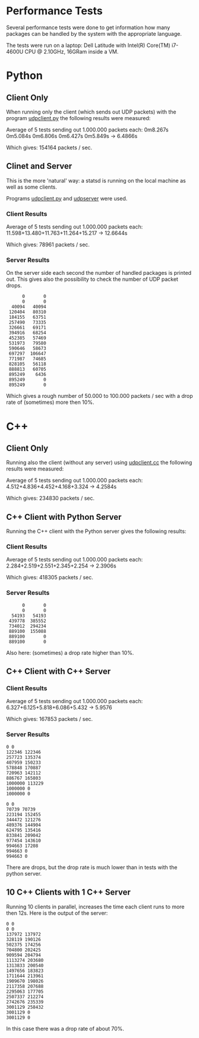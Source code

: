 Performance Tests
=================

Several performance tests were done to get information how many
packages can be handled by the system with the appropriate language.

The tests were run on a laptop: Dell Latitude with
Intel(R) Core(TM) i7-4600U CPU @ 2.10GHz, 16GRam inside a VM.

# Python #

## Client Only ##
When running only the client (which sends out UDP packets)
with the program [udpclient.py](../test/performance/udpclient.py) the
following results were measured:

Average of 5 tests sending out 1.000.000 packets each:
0m8.267s 0m5.084s 0m6.806s 0m6.427s 0m5.849s -> 6.4866s

Which gives: 154164 packets / sec.

## Clinet and Server ##
This is the more 'natural' way: a statsd is running on the local
machine as well as some clients.

Programs [udpclient.py](../test/performance/udpclient.py) and
[udpserver](../test/performance/udpserver.py) were used.

### Client Results ###
Average of 5 tests sending out 1.000.000 packets each:
11.598+13.480+11.763+11.264+15.217 -> 12.6644s

Which gives: 78961 packets / sec.

### Server Results ###
On the server side each second the number of handled packages is
printed out. This gives also the possibility to check the number of
UDP packet drops.

          0       0
          0       0
      40094   40094
     120404   80310
     184155   63751
     257490   73335
     326661   69171
     394916   68254
     452385   57469
     531973   79580
     590646   58673
     697297  106647
     771987   74685
     828105   56118
     888813   60705
     895249    6436
     895249       0
     895249       0

Which gives a rough number of 50.000 to 100.000 packets / sec with a
drop rate of (sometimes) more then 10%.

# C++ #

## Client Only ##
Running also the client (without any server) using
[udpclient.cc](../test/performance/udpclient.cc) the following results
were measured:

Average of 5 tests sending out 1.000.000 packets each:
4.512+4.836+4.452+4.168+3.324 -> 4.2584s

Which gives: 234830 packets / sec.

## C++ Client with Python Server ##
Running the C++ client with the Python server gives the
following results:

### Client Results ###
Average of 5 tests sending out 1.000.000 packets each:
2.284+2.519+2.551+2.345+2.254 -> 2.3906s

Which gives: 418305 packets / sec.

### Server Results ###
          0       0
          0       0
      54193   54193
     439778  385552
     734012  294234
     889100  155088
     889100       0
     889100       0

Also here: (sometimes) a drop rate higher than 10%.

## C++ Client with C++ Server ##

### Client Results ###
Average of 5 tests sending out 1.000.000 packets each:
6.327+6.125+5.818+6.086+5.432 -> 5.9576

Which gives: 167853 packets / sec.

### Server Results ###
    0 0
    122346 122346
    257723 135374
    407959 150233
    578848 170887
    720963 142112
    886767 165803
    1000000 113229
    1000000 0
    1000000 0

    0 0
    70739 70739
    223194 152455
    344472 121276
    489376 144904
    624795 135416
    833841 209042
    977454 143610
    994663 17208
    994663 0
    994663 0

There are drops, but the drop rate is much lower than in tests with
the python server.


## 10 C++ Clients with 1 C++ Server ##
Running 10 clients in parallel, increases the time each client runs to
more then 12s. Here is the output of the server:

    0 0
    0 0
    137972 137972
    328119 190126
    502375 174256
    704800 202425
    909594 204794
    1113274 203680
    1313833 200540
    1497656 183823
    1711644 213961
    1909670 198026
    2117358 207688
    2295063 177705
    2507337 212274
    2742676 235339
    3001129 258432
    3001129 0
    3001129 0

In this case there was a drop rate of about 70%.
